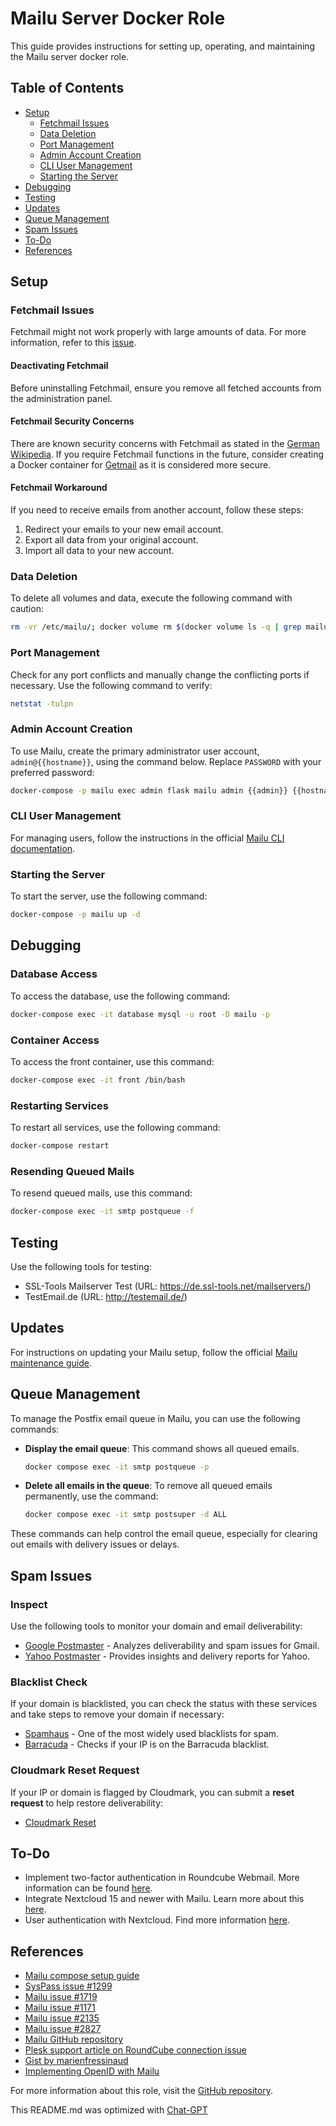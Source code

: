 # Mailu Server Docker Role

This guide provides instructions for setting up, operating, and maintaining the Mailu server docker role.

## Table of Contents

- [Setup](#setup)
  - [Fetchmail Issues](#fetchmail-issues)
  - [Data Deletion](#data-deletion)
  - [Port Management](#port-management)
  - [Admin Account Creation](#admin-account-creation)
  - [CLI User Management](#cli-user-management)
  - [Starting the Server](#starting-the-server)
- [Debugging](#debugging)
- [Testing](#testing)
- [Updates](#updates)
- [Queue Management](#queue-management)
- [Spam Issues](#spam-issues)
- [To-Do](#to-do)
- [References](#references)

## Setup

### Fetchmail Issues

Fetchmail might not work properly with large amounts of data. For more information, refer to this [issue](https://github.com/Mailu/Mailu/issues/1719).

#### Deactivating Fetchmail

Before uninstalling Fetchmail, ensure you remove all fetched accounts from the administration panel.

#### Fetchmail Security Concerns

There are known security concerns with Fetchmail as stated in the [German Wikipedia](https://de.wikipedia.org/wiki/Fetchmail). If you require Fetchmail functions in the future, consider creating a Docker container for [Getmail](https://en.wikipedia.org/wiki/Getmail) as it is considered more secure.

#### Fetchmail Workaround

If you need to receive emails from another account, follow these steps:

1. Redirect your emails to your new email account.
2. Export all data from your original account.
3. Import all data to your new account.

### Data Deletion

To delete all volumes and data, execute the following command with caution:

```bash
rm -vr /etc/mailu/; docker volume rm $(docker volume ls -q | grep mailu_)
```

### Port Management

Check for any port conflicts and manually change the conflicting ports if necessary. Use the following command to verify:

```bash
netstat -tulpn
```

### Admin Account Creation

To use Mailu, create the primary administrator user account, `admin@{{hostname}}`, using the command below. Replace `PASSWORD` with your preferred password:

```bash
docker-compose -p mailu exec admin flask mailu admin {{admin}} {{hostname}} PASSWORD
```

### CLI User Management

For managing users, follow the instructions in the official [Mailu CLI documentation](https://mailu.io/master/cli.html).

### Starting the Server

To start the server, use the following command:

```bash
docker-compose -p mailu up -d
```

## Debugging

### Database Access

To access the database, use the following command:

```bash
docker-compose exec -it database mysql -u root -D mailu -p
```

### Container Access

To access the front container, use this command:

```bash
docker-compose exec -it front /bin/bash
```

### Restarting Services

To restart all services, use the following command:

```bash
docker-compose restart 
```

### Resending Queued Mails

To resend queued mails, use this command:

```bash
docker-compose exec -it smtp postqueue -f
```

## Testing

Use the following tools for testing:

- SSL-Tools Mailserver Test (URL: https://de.ssl-tools.net/mailservers/)
- TestEmail.de (URL: http://testemail.de/)

## Updates

For instructions on updating your Mailu setup, follow the official [Mailu maintenance guide](https://mailu.io/master/maintain.html).

## Queue Management

To manage the Postfix email queue in Mailu, you can use the following commands:

- **Display the email queue**: This command shows all queued emails.
  ```bash
  docker compose exec -it smtp postqueue -p
  ```

- **Delete all emails in the queue**: To remove all queued emails permanently, use the command:
  ```bash
  docker compose exec -it smtp postsuper -d ALL
  ```

These commands can help control the email queue, especially for clearing out emails with delivery issues or delays.

## Spam Issues

### Inspect

Use the following tools to monitor your domain and email deliverability:

- [Google Postmaster](https://postmaster.google.com/) - Analyzes deliverability and spam issues for Gmail.
- [Yahoo Postmaster](https://postmaster.yahooinc.com) - Provides insights and delivery reports for Yahoo.

### Blacklist Check

If your domain is blacklisted, you can check the status with these services and take steps to remove your domain if necessary:

- [Spamhaus](https://check.spamhaus.org/) - One of the most widely used blacklists for spam.
- [Barracuda](https://www.barracudacentral.org/lookups) - Checks if your IP is on the Barracuda blacklist.

### Cloudmark Reset Request

If your IP or domain is flagged by Cloudmark, you can submit a **reset request** to help restore deliverability:

- [Cloudmark Reset](https://csi.cloudmark.com/en/reset/)

## To-Do

- Implement two-factor authentication in Roundcube Webmail. More information can be found [here](https://blog.kuepper.nrw/2019/03/30/roundcube-webmail-mit-zwei-faktor-authentifizierung/).
- Integrate Nextcloud 15 and newer with Mailu. Learn more about this [here](https://mailu.io/master/faq.html#i-want-to-integrate-nextcloud-15-and-newer-with-mailu).
- User authentication with Nextcloud. Find more information [here](https://docs.nextcloud.com/server/9.0/admin_manual/configuration_user/user_auth_ftp_smb_imap.html).

## References

- [Mailu compose setup guide](https://mailu.io/1.7/compose/setup.html)
- [SysPass issue #1299](https://github.com/nuxsmin/sysPass/issues/1299)
- [Mailu issue #1719](https://github.com/Mailu/Mailu/issues/1719)
- [Mailu issue #1171](https://github.com/Mailu/Mailu/issues/1171)
- [Mailu issue #2135](https://github.com/Mailu/Mailu/issues/2135)
- [Mailu issue #2827](https://github.com/Mailu/Mailu/issues/2827)
- [Mailu GitHub repository](https://github.com/Mailu/Mailu)
- [Plesk support article on RoundCube connection issue](https://support.plesk.com/hc/en-us/articles/115001264814-Unable-to-log-into-RoundCube-Connection-to-storage-server-failed)
- [Gist by marienfressinaud](https://gist.github.com/marienfressinaud/f284a59b18aad395eb0de2d22836ae6b)
- [Implementing OpenID with Mailu](https://github.com/heviat/Mailu-OIDC)

For more information about this role, visit the [GitHub repository](https://github.com/kevinveenbirkenbach/cymais/tree/master/roles/docker-mailu).

This README.md was optimized with [Chat-GPT](https://chat.openai.com/share/d1ad5ce7-3aa1-4a14-a959-63393b39374a)